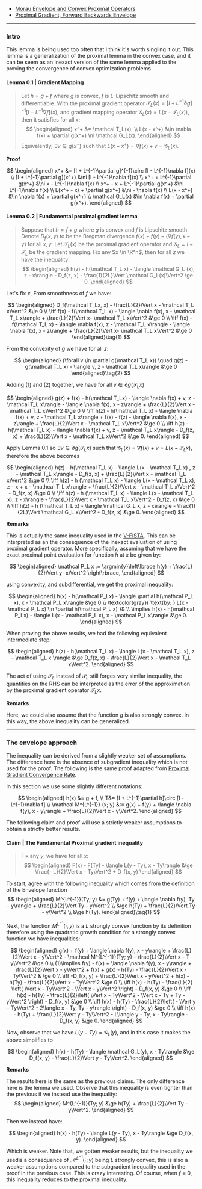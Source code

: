 - [Morau Envelope and Convex Proximal Operators](../Proximal%20Operator/Moreau%20Envelope%20and%20Convex%20Proximal%20Mapping.md)
- [Proximal Gradient, Forward Backwards Envelope](Proximal%20Gradient,%20Forward%20Backwards%20Envelope.md)

---
### **Intro**

This lemma is being used too often that I think it's worth singling it out. 
This lemma is a generalization of the proximal lemma in the convex case, and it can be seem as an inexact version of the same lemma applied to the proving the convergence of convex optimization problems. 

#### **Lemma 0.1 | Gradient Mapping**
> Let $h = g + f$ where $g$ is convex, $f$ is $L$-Lipschitz smooth and differentiable. 
> With the proximal gradient operator $\mathcal T_L(x) = [I + L^{-1}\partial g]^{-1}[I - L^{-1}\nabla f](x)$, and gradient mapping operator $\mathcal G_L(x) = L(x - \mathcal T_L(x))$, then it satisfies for all $x$: 
> $$
> \begin{aligned}
>   x^+ &= \mathcal T_L(x), 
>   \\
>   L(x - x^+) &\in  \nabla f(x) + \partial g(x^+) \ni \mathcal G_L(x). 
> \end{aligned}
> $$
> Equivalently, $\exists v \in g(x^+)$ such that $L(x - x^+) = \nabla f(x) + v = \mathcal G_L(x)$. 

**Proof**

$$
\begin{aligned}
    x^+ &= [I + L^{-1}\partial g]^{-1}\circ [I - L^{-1}\nabla f](x)
    \\
    [I + L^{-1}\partial g](x^+) &\ni [I - L^{-1}\nabla f](x)
    \\
    x^+ + L^{-1}\partial g(x^+) &\ni x - L^{-1}\nabla f(x)
    \\
    x^+ - x + L^{-1}\partial g(x^+) &\ni L^{-1}\nabla f(x)
    \\
    L(x^+ - x) + \partial g(x^+) &\ni - \nabla f(x)
    \\
    L(x - x^+) &\in \nabla f(x) + \partial g(x^+)
    \\
    \mathcal G_L(x) &\in \nabla f(x) + \partial g(x^+). 
\end{aligned}
$$

#### **Lemma 0.2 | Fundamental proximal gradient lemma**
> Suppose that $h = f + g$ where $g$ is convex and $f$ is Lipschitz smooth. 
> Denote $D_f(x,y)$ to be the Bregman divergence $f(x) - f(y) - \langle \nabla f(y), x - y\rangle$ for all $x, y$. 
> Let $\mathcal T_L(x)$ be the proximal gradient operator and $\mathcal G_L = I - \mathcal T_L$ be the gradient mapping.
> Fix any $x \in \R^n$, then for all $z$ we have the inequality: 
> $$
> \begin{aligned}
>     h(z) - h(\mathcal T_L x) - \langle \mathcal G_L (x), z - x\rangle - 
>     D_f(z, x) - \frac{1}{2L}\Vert \mathcal G_L(x)\Vert^2 \ge 0. 
> \end{aligned}
> $$

Let's fix $x$, 
From smoothness of $f$ we have: 

$$
\begin{aligned}
    D_f(\mathcal T_Lx, x) - \frac{L}{2}\Vert x - \mathcal T_L x\Vert^2
    &\le 0
    \\
    \iff 
    f(x) - f(\mathcal T_L x) - \langle \nabla f(x), x - \mathcal T_L x\rangle + 
    \frac{L}{2}\Vert x-  \mathcal T_L x\Vert^2 
    &\ge 0
    \\
    \iff 
    f(x) - f(\mathcal T_L x)
    - \langle \nabla f(x), z - \mathcal T_L x\rangle
    - \langle \nabla f(x), x - z\rangle
    + 
    \frac{L}{2}\Vert x-  \mathcal T_L x\Vert^2 
    &\ge 0
\end{aligned}\tag{1}
$$

From the convexity of $g$ we have for all $z$: 

$$
\begin{aligned}
    (\forall v \in \partial g(\mathcal T_L x))
    \quad 
    g(z) - g(\mathcal T_L x) 
    - \langle  v, z - \mathcal T_L x\rangle
    &\ge 0
\end{aligned}\tag{2}
$$

Adding (1) and (2) together, we have for all $v \in \partial g(\mathcal T_L x)$

$$
\begin{aligned}
    g(z) + f(x) - h(\mathcal T_Lx)
    - \langle \nabla f(x) + v, z - \mathcal T_L x\rangle
    - \langle \nabla f(x), x - z\rangle
    + \frac{L}{2}\Vert x - \mathcal T_L x\Vert^2 &\ge 0
    \\
    \iff 
    h(z) - h(\mathcal T_L x)
    - \langle \nabla f(x) + v, z - \mathcal T_L x\rangle
    + f(x) - f(z) 
    - \langle \nabla f(x), x - z\rangle
    + \frac{L}{2}\Vert x - \mathcal T_L x\Vert^2
    &\ge 0
    \\
    \iff 
    h(z) - h(\mathcal T_L x)
    - \langle \nabla f(x) + v, z - \mathcal T_L x\rangle
    - D_f(z, x)
    + \frac{L}{2}\Vert x - \mathcal T_L x\Vert^2
    &\ge 0. 
\end{aligned}
$$

Apply Lemma 0.1 so $\exists v \in \partial g(\mathcal T_L x)$ such that $\mathcal G_L(x) = \nabla f(x) + v = L (x - \mathcal T_L x)$, therefore the above becomes

$$
\begin{aligned}
    h(z) - h(\mathcal T_L x)
    - \langle L(x - \mathcal T_L x) , z - \mathcal T_L x\rangle
    - D_f(z, x)
    + \frac{L}{2}\Vert x - \mathcal T_L x\Vert^2
    &\ge 0
    \\
    \iff 
    h(z) - h (\mathcal T_L x)
    - \langle L(x - \mathcal T_L x), z - x + x - \mathcal T_L x\rangle
    + \frac{L}{2}\Vert x - \mathcal T_L x\Vert^2
    - D_f(z, x)
    &\ge 0
    \\
    \iff 
    h(z) - h (\mathcal T_L x)
    - \langle L(x - \mathcal T_L x), z - x\rangle
    - \frac{L}{2}\Vert x - \mathcal T_L x\Vert^2
    - D_f(z, x)
    &\ge 0
    \\
    \iff 
    h(z) - h (\mathcal T_L x)
    - \langle \mathcal G_L x, z - x\rangle
    - \frac{1}{2L}\Vert \mathcal G_L x\Vert^2
    - D_f(z, x)
    &\ge 0. 
\end{aligned}
$$

**Remarks**

This is actually the same inequality used in the [V-FISTA](V-FISTA.md). 
This can be interpreted as an the consequence of the inexact evaluation of using proximal gradient operator. 
More specifically, assuming that we have the exact proximal point evaluation for function $h$ at $x$ be given by: 

$$
\begin{aligned}
    \mathcal P_L x := \argmin{y}\left\lbrace
        h(y) + \frac{L}{2}\Vert  y- x\Vert^2
    \right\rbrace, 
\end{aligned}
$$

using convexity, and subdifferential, we get the proximal inequality: 

$$
\begin{aligned}
    h(x) - h(\mathcal P_Lx) 
    - \langle \partial h(\mathcal P_L x), x - \mathcal P_L x\rangle
    &\ge 
    0
    \\
    \textcolor{gray}{
        \text{by: }
        L(x - \mathcal P_L x) \in \partial h(\mathcal P_L x)
    }&
    \\
    \implies 
    h(x) - h(\mathcal P_Lx) 
    - \langle L(x - \mathcal P_L x), x - \mathcal P_L x\rangle
    &\ge 0. 
\end{aligned}
$$

When proving the above results, we had the following equivalent intermediate step: 

$$
\begin{aligned}
    h(z) - h(\mathcal T_L x) 
    - \langle
        L(x - \mathcal T_L x), 
        z - \mathcal T_L x
    \rangle 
    &\ge 
    D_f(z, x) - \frac{L}{2}\Vert x - \mathcal T_L x\Vert^2. 
\end{aligned}
$$

The act of using $\mathcal T_L$ instead of $\mathcal P_L$ still forges very similar inequality, the quantities on the RHS can be interpreted as the error of the approximation by the proximal gradient operator $\mathcal T_L x$. 

**Remarks**

Here, we could also assume that the function $g$ is also strongly convex. 
In this way, the above inequality can be generalized. 


---
### **The envelope approach**

The inequality can be derived from a slightly weaker set of assumptions. 
The difference here is the absence of subgradient inequality which is not used for the proof. 
The following is the same proof adapted from [Proximal Gradient Convergence Rate](Proximal%20Gradient%20Convergence%20Rate.md). 

In this section we use some slightly different notations: 

$$
\begin{aligned}
    h(x) &= g + f, 
    \\
    T&= [I + L^{-1}\partial h]\circ [I - L^{-1}\nabla f]
    \\
    \mathcal M^{L^{-1}}
    (x; y) 
    &:= 
    g(x) + f(y) + \langle \nabla f(y), x - y\rangle 
    + \frac{L}{2}\Vert x - y\Vert^2. 
\end{aligned}
$$

The following claim and proof will use a strictly weaker assumptions to obtain a strictly better results. 

#### **Claim | The Fundamental Proximal gradient inequality**
> Fix any $y$, we have for all $x$: 
> $$
> \begin{aligned}
>     F(x) - F(Ty) - \langle L(y - Ty), x - Ty\rangle
>     &\ge \frac{- L}{2}\Vert x - Ty\Vert^2 + D_f(x, y) 
> \end{aligned}
> $$

To start, agree with the following inequality which comes from the definition of the Envelope function 
$$
\begin{aligned}
    M^{L^{-1}}(Ty; y) 
    &= 
    g(Ty) + f(y) + \langle \nabla f(y), Ty - y\rangle 
    + \frac{L}{2}\Vert Ty - y\Vert^2
    \\
    &\ge 
    h(Ty) + \frac{L}{2}\Vert Ty - y\Vert^2
    \\
    &\ge h(Ty). 
\end{aligned}\tag{1}
$$

Next, the function $M^{L^{-1}}(\cdot, y)$ is a $L$  strongly convex function by its definition therefore using the quadratic growth condition for a strongly convex function we have inequalities: 

$$
\begin{aligned}
    g(x) + f(y) + \langle \nabla f(y), x - y\rangle + \frac{L}{2}\Vert x - y\Vert^2 
    - \mathcal M^{L^{-1}}(Ty; y)
    - \frac{L}{2}\Vert x - T y\Vert^2
    &\ge 0
    \\
    (1)\implies 
    f(y) - f(x) + \langle \nabla f(y), x - y\rangle 
     + \frac{L}{2}\Vert x - y\Vert^2 + f(x) + g(x) - h(Ty) - \frac{L}{2}\Vert x - Ty\Vert^2
    & \ge 0
    \\
    \iff 
    -D_f(x, y) + \frac{L}{2}\Vert x - y\Vert^2 
    + h(x) - h(Ty) - \frac{L}{2}\Vert x - Ty\Vert^2
    &\ge 0
    \\
    \iff 
    h(x) - h(Ty) - \frac{L}{2}
    \left(
        \Vert x - Ty\Vert^2 - \Vert x - y\Vert^2
    \right) - D_f(x, y) 
    &\ge 0
    \\
    \iff 
    h(x) - h(Ty) - \frac{L}{2}\left(
        \Vert x - Ty\Vert^2 - \Vert x - Ty + Ty - y\Vert^2
    \right)
    - D_f(x, y) 
    &\ge 0
    \\
    \iff 
    h(x) - h(Ty) - 
    \frac{L}{2}\left(
        - \Vert y - Ty\Vert^2
        - 2\langle x - Ty, Ty - y\rangle
    \right) - D_f(x, y) 
    &\ge 0
    \\
    \iff 
    h(x) - h(Ty) + \frac{L}{2}\Vert y - Ty\Vert^2 
    - L\langle y - Ty, x - Ty\rangle - D_f(x, y) 
    &\ge 0. 
\end{aligned}
$$


Now, observe that we have $L(y - Ty) = \mathcal G_L(y)$, and in this case it makes the above simplifies to 

$$
\begin{aligned}
    h(x) - h(Ty) - \langle \mathcal G_L(y), x - Ty\rangle
    &\ge 
    D_f(x, y) - \frac{L}{2}\Vert y - Ty\Vert^2. 
\end{aligned}
$$

**Remarks**

The results here is the same as the previous claims. 
The only difference here is the lemma we used. 
Observe that this inequality is even tighter than the previous if we instead use the inequality: 
$$
\begin{aligned}
    M^{L^{-1}}(Ty; y) &\ge h(Ty) + \frac{L}{2}\Vert Ty - y\Vert^2. 
\end{aligned}
$$

Then we instead have: 

$$
\begin{aligned}
    h(x) - h(Ty) - \langle L(y - Ty), x - Ty\rangle 
    &\ge 
    D_f(x, y). 
\end{aligned}
$$

Which is weaker. 
Note that, we gotten weaker results, but the inequality we usedis a consequence of $\mathcal M^{L^{-1}}(\cdot; y)$ being $L$ strongly convex, this is also a weaker assumptions compared to the subgradient inequality used in the proof in the previous case. 
This is crazy interesting. 
Of course, when $f \equiv 0$, this inequality reduces to the proximal inequality. 